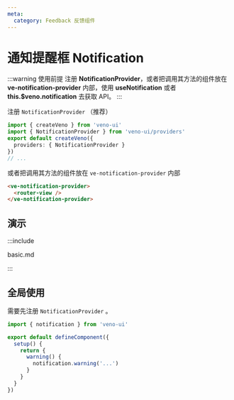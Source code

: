 ```yaml
---
meta:
  category: Feedback 反馈组件
---
```


# 通知提醒框 Notification

:::warning 使用前提
注册 **NotificationProvider**，或者把调用其方法的组件放在 **ve-notification-provider** 内部，使用 **useNotification** 或者 **this.$veno.notification** 去获取 API。
:::

注册 `NotificationProvider` （推荐）

```ts
import { createVeno } from 'veno-ui'
import { NotificationProvider } from 'veno-ui/providers'
export default createVeno({
  providers: { NotificationProvider }
})
// ...
```

或者把调用其方法的组件放在 `ve-notification-provider` 内部

```html
<ve-notification-provider>
  <router-view />
</ve-notification-provider>
```

## 演示

:::include

basic.md

:::

## 全局使用

需要先注册 `NotificationProvider` 。

```ts
import { notification } from 'veno-ui'

export default defineComponent({
  setup() {
    return {
      warning() {
        notification.warning('...')
      }
    }
  }
})
```